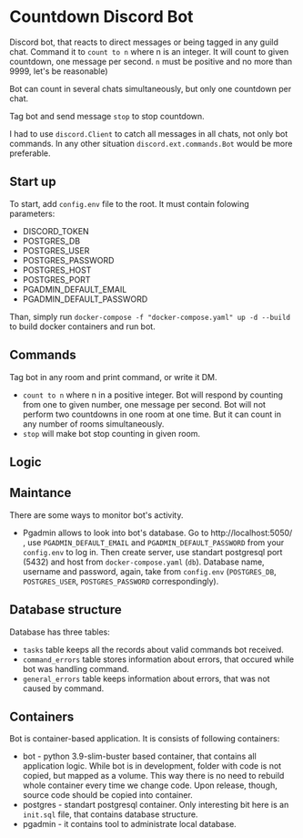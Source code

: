 # Countdown Discord Bot

Discord bot, that reacts to direct messages or being tagged in any guild chat. Command it to `count to n` where n is an integer. It will count to given countdown, one message per second. `n` must be positive and no more than 9999, let's be reasonable)

Bot can count in several chats simultaneously, but only one countdown per chat.

Tag bot and send message `stop` to stop countdown.

I had to use `discord.Client` to catch all messages in all chats, not only bot commands. In any other situation `discord.ext.commands.Bot` would be more preferable.

## Start up

To start, add `config.env` file to the root. It must contain folowing parameters:
* DISCORD_TOKEN
* POSTGRES_DB
* POSTGRES_USER
* POSTGRES_PASSWORD
* POSTGRES_HOST
* POSTGRES_PORT
* PGADMIN_DEFAULT_EMAIL
* PGADMIN_DEFAULT_PASSWORD

Than, simply run `docker-compose -f "docker-compose.yaml" up -d --build` to build docker containers and run bot.

## Commands
Tag bot in any room and print command, or write it DM.
 * `count to n` where n in a positive integer. Bot will respond by counting from one to given number, one message per second. Bot will not perform two countdowns in one room at one time. But it can count in any number of rooms simultaneously.
 * `stop` will make bot stop counting in given room.

## Logic

## Maintance

There are some ways to monitor bot's activity. 

* Pgadmin allows to look into bot's database. Go to http://localhost:5050/ , use `PGADMIN_DEFAULT_EMAIL` and `PGADMIN_DEFAULT_PASSWORD` from your `config.env` to log in. Then create server, use standart postgresql port (5432) and host from `docker-compose.yaml` (`db`). Database name, username and password, again, take from `config.env` (`POSTGRES_DB`, `POSTGRES_USER`, `POSTGRES_PASSWORD` correspondingly).

## Database structure

Database has three tables:

* `tasks` table keeps all the records about valid commands bot received.
* `command_errors` table stores information about errors, that occured while bot was handling command.
* `general_errors` table keeps information about errors, that was not caused by command.

## Containers

Bot is container-based application. It is consists of following containers:

* bot - python 3.9-slim-buster based container, that contains all application logic. While bot is in development, folder with code is not copied, but mapped as a volume. This way there is no need to rebuild whole container every time we change code. Upon release, though, source code should be copied into container.
* postgres - standart postgresql container. Only interesting bit here is an `init.sql` file, that contains database structure.
* pgadmin - it contains tool to administrate local database.
